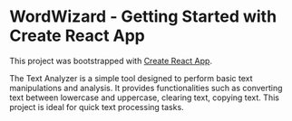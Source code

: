 # WordWizard - Getting Started with Create React App

This project was bootstrapped with [Create React App](https://github.com/facebook/create-react-app).


The Text Analyzer is a simple tool designed to perform basic text manipulations and analysis. It provides functionalities such as converting text between lowercase and uppercase, clearing text, copying text. This project is ideal for quick text processing tasks.
